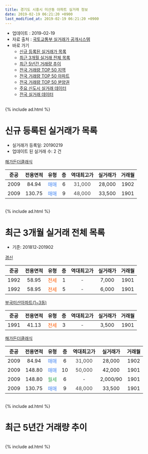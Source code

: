 ```yaml
---
title: 경기도 시흥시 미산동 아파트 실거래 정보
date: 2019-02-19 06:21:20 +0900
last_modified_at: 2019-02-19 06:21:20 +0900
---
```


* 업데이트 : 2019-02-19
* 자료 출처 : [국토교통부 실거래가 공개시스템](http://rt.molit.go.kr)
* 바로 가기
    * [신규 등록된 실거래가 목록](#신규-등록된-실거래가-목록)
    * [최근 3개월 실거래 전체 목록](#최근-3개월-실거래-전체-목록)
    * [최근 5년간 거래량 추이](#최근-5년간-거래량-추이)
    * [전국 거래량 TOP 50 지역](https://ayogom.github.io/apt-trade-info/최근-3개월-전국에서-가장-거래가-많이-발생한-지역)
    * [전국 거래량 TOP 50 아파트](https://ayogom.github.io/apt-trade-info/최근-3개월-전국에서-가장-거래가-많이-발생한-아파트)
    * [전국 거래량 TOP 50 분양권](https://ayogom.github.io/apt-trade-info/최근-3개월-전국에서-가장-거래가-많이-발생한-분양권)
    * [주요 신도시 실거래 데이터](https://ayogom.github.io/apt-trade-info/주요-신도시)
    * [전국 실거래 데이터](https://ayogom.github.io/apt-trade-info/전국)
<br>
{% include ad.html %}
<br>

# 신규 등록된 실거래가 목록
* 실거래가 등록일: 20190219
* 업데이트 된 실거래 수: 2 건


[해가든더클래식](https://search.naver.com/search.naver?query=%EA%B2%BD%EA%B8%B0%EB%8F%84+%EC%8B%9C%ED%9D%A5%EC%8B%9C+%EB%AF%B8%EC%82%B0%EB%8F%99+%ED%95%B4%EA%B0%80%EB%93%A0%EB%8D%94%ED%81%B4%EB%9E%98%EC%8B%9D)

|준공|전용면적|유형|층|역대최고가|실거래가|거래월|
|:---:|:---:|:---:|:---:|:---:|:---:|:---:|
|2009|84.94|<span style="color:#4285f3">매매</span>|6|<span style="color:#444444">31,000</span>|28,000|1902|
|2009|130.75|<span style="color:#4285f3">매매</span>|9|<span style="color:#444444">48,000</span>|33,500|1901|


<br>
{% include ad.html %}
<br>

# 최근 3개월 실거래 전체 목록
* 기준: 201812-201902


[경신](https://search.naver.com/search.naver?query=%EA%B2%BD%EA%B8%B0%EB%8F%84+%EC%8B%9C%ED%9D%A5%EC%8B%9C+%EB%AF%B8%EC%82%B0%EB%8F%99+%EA%B2%BD%EC%8B%A0)

|준공|전용면적|유형|층|역대최고가|실거래가|거래월|
|:---:|:---:|:---:|:---:|:---:|:---:|:---:|
|1992|58.95|<span style="color:#ff5a00">전세</span>|1|<span style="color:#444444">-</span>|7,000|1901|
|1992|58.95|<span style="color:#ff5a00">전세</span>|5|<span style="color:#444444">-</span>|6,000|1901|

[부국미산아파트(1~3동)](https://search.naver.com/search.naver?query=%EA%B2%BD%EA%B8%B0%EB%8F%84+%EC%8B%9C%ED%9D%A5%EC%8B%9C+%EB%AF%B8%EC%82%B0%EB%8F%99+%EB%B6%80%EA%B5%AD%EB%AF%B8%EC%82%B0%EC%95%84%ED%8C%8C%ED%8A%B8%281%7E3%EB%8F%99%29)

|준공|전용면적|유형|층|역대최고가|실거래가|거래월|
|:---:|:---:|:---:|:---:|:---:|:---:|:---:|
|1991|41.13|<span style="color:#ff5a00">전세</span>|3|<span style="color:#444444">-</span>|3,500|1901|

[해가든더클래식](https://search.naver.com/search.naver?query=%EA%B2%BD%EA%B8%B0%EB%8F%84+%EC%8B%9C%ED%9D%A5%EC%8B%9C+%EB%AF%B8%EC%82%B0%EB%8F%99+%ED%95%B4%EA%B0%80%EB%93%A0%EB%8D%94%ED%81%B4%EB%9E%98%EC%8B%9D)

|준공|전용면적|유형|층|역대최고가|실거래가|거래월|
|:---:|:---:|:---:|:---:|:---:|:---:|:---:|
|2009|84.94|<span style="color:#4285f3">매매</span>|6|<span style="color:#444444">31,000</span>|28,000|1902|
|2009|148.80|<span style="color:#4285f3">매매</span>|10|<span style="color:#444444">50,000</span>|42,000|1901|
|2009|148.80|<span style="color:#34a853">월세</span>|6|<span style="color:#444444">-</span>|2,000/90|1901|
|2009|130.75|<span style="color:#4285f3">매매</span>|9|<span style="color:#444444">48,000</span>|33,500|1901|


<br>
{% include ad.html %}
<br>

# 최근 5년간 거래량 추이


<div style="width:100%;">
    <canvas id="deal_progress" height="200"></canvas>
</div>

<script>
new Chart(document.getElementById("deal_progress"), {
    type: 'line',
    data: {
        labels: ['201402','201403','201404','201405','201406','201407','201408','201409','201410','201411','201412','201501','201502','201503','201504','201505','201506','201507','201508','201509','201510','201511','201512','201601','201602','201603','201604','201605','201606','201607','201608','201609','201610','201611','201612','201701','201702','201703','201704','201705','201706','201707','201708','201709','201710','201711','201712','201801','201802','201803','201804','201805','201806','201807','201808','201809','201810','201811','201812','201901','201902'],
        datasets: [{
            label: '매매',
            pointRadius: 1,
            data: [7, 7, 5, 0, 5, 7, 3, 5, 11, 2, 0, 5, 6, 7, 5, 10, 10, 3, 8, 4, 5, 6, 3, 3, 5, 3, 4, 10, 7, 5, 5, 4, 13, 4, 2, 1, 4, 3, 4, 5, 7, 10, 8, 5, 3, 3, 4, 3, 1, 8, 2, 4, 3, 0, 5, 5, 4, 3, 0, 2, 1],
            borderColor: "rgba(255, 201, 14, 1)",
            backgroundColor: "rgba(255, 201, 14, 0.5)",
            fill: false,
            lineTension: 0
        },{
            label: '전월세',
            pointRadius: 1,
            data: [6, 2, 6, 2, 2, 2, 7, 3, 5, 2, 3, 3, 4, 7, 4, 0, 2, 3, 3, 4, 3, 3, 2, 3, 3, 6, 3, 2, 3, 1, 1, 0, 2, 1, 3, 3, 1, 6, 2, 2, 0, 1, 3, 0, 1, 1, 1, 3, 4, 1, 3, 2, 3, 2, 2, 2, 1, 2, 0, 4, 0],
            borderColor: "rgba(0, 141, 185, 1)",
            backgroundColor: "rgba(0, 141, 185, 0.5)",
            fill: false,
            lineTension: 0
        }
        ]
    },
    options: {
        responsive: true,
        title: {
            display: false
        },
        tooltips: {
            mode: 'index',
            intersect: false
        },
        hover: {
            mode: 'nearest',
            intersect: true
        },
        scales: {
            xAxes: [{
                display: true,
                scaleLabel: {
                    display: true,
                    labelString: '년/월'
                }
            }],
            yAxes: [{
                display: true,
                ticks: {
                    suggestedMin: 0,
                },
                scaleLabel: {
                    display: true,
                    labelString: '실거래 수'
                }
            }]
        }
    }
});

</script>


<br>
{% include ad.html %}
<br>

